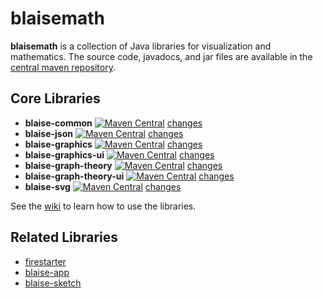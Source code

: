 # blaisemath
**blaisemath** is a collection of Java libraries for visualization and mathematics. The source code, javadocs, and jar files are available in the  [central maven repository](http://search.maven.org/#search%7Cga%7C1%7Cg%3A%22com.googlecode.blaisemath%22).

## Core Libraries
- **blaise-common** [![Maven Central](https://maven-badges.herokuapp.com/maven-central/com.googlecode.blaisemath/blaise-common/badge.svg)](https://maven-badges.herokuapp.com/maven-central/com.googlecode.blaisemath/blaise-common) [changes](https://github.com/triathematician/blaisemath/wiki/BlaiseCommon-change-log)
- **blaise-json** [![Maven Central](https://maven-badges.herokuapp.com/maven-central/com.googlecode.blaisemath/blaise-json/badge.svg)](https://maven-badges.herokuapp.com/maven-central/com.googlecode.blaisemath/blaise-json) [changes](https://github.com/triathematician/blaisemath/wiki/BlaiseJson-change-log)
- **blaise-graphics** [![Maven Central](https://maven-badges.herokuapp.com/maven-central/com.googlecode.blaisemath/blaise-graphics/badge.svg)](https://maven-badges.herokuapp.com/maven-central/com.googlecode.blaisemath/blaise-graphics) [changes](https://github.com/triathematician/blaisemath/wiki/BlaiseGraphics-change-log)
- **blaise-graphics-ui** [![Maven Central](https://maven-badges.herokuapp.com/maven-central/com.googlecode.blaisemath/blaise-graphics-ui/badge.svg)](https://maven-badges.herokuapp.com/maven-central/com.googlecode.blaisemath/blaise-graphics-ui) [changes](https://github.com/triathematician/blaisemath/wiki/BlaiseGraphicsUi-change-log)
- **blaise-graph-theory** [![Maven Central](https://maven-badges.herokuapp.com/maven-central/com.googlecode.blaisemath/blaise-graph-theory/badge.svg)](https://maven-badges.herokuapp.com/maven-central/com.googlecode.blaisemath/blaise-graph-theory) [changes](https://github.com/triathematician/blaisemath/wiki/BlaiseGraphTheory-change-log)
- **blaise-graph-theory-ui** [![Maven Central](https://maven-badges.herokuapp.com/maven-central/com.googlecode.blaisemath/blaise-graph-theory-ui/badge.svg)](https://maven-badges.herokuapp.com/maven-central/com.googlecode.blaisemath/blaise-graph-theory-ui) [changes](https://github.com/triathematician/blaisemath/wiki/BlaiseGraphTheoryUi-change-log)
- **blaise-svg** [![Maven Central](https://maven-badges.herokuapp.com/maven-central/com.googlecode.blaisemath/blaise-svg/badge.svg)](https://maven-badges.herokuapp.com/maven-central/com.googlecode.blaisemath/blaise-svg) [changes](https://github.com/triathematician/blaisemath/wiki/BlaiseSvg-change-log)

See the [wiki](https://github.com/triathematician/blaisemath/wiki) to learn how to use the libraries.

## Related Libraries
- [firestarter](https://github.com/triathematician/firestarter)
- [blaise-app](https://github.com/triathematician/blaise-app)
- [blaise-sketch](https://github.com/triathematician/blaise-sketch)

